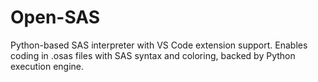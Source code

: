 # Open-SAS
Python-based SAS interpreter with VS Code extension support. Enables coding in .osas files with SAS syntax and coloring, backed by Python execution engine.
